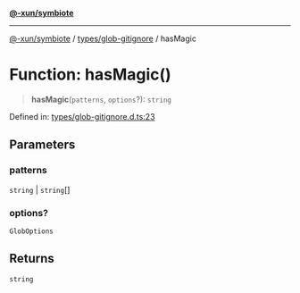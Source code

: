 [**@-xun/symbiote**](../../../README.md)

***

[@-xun/symbiote](../../../README.md) / [types/glob-gitignore](../README.md) / hasMagic

# Function: hasMagic()

> **hasMagic**(`patterns`, `options`?): `string`

Defined in: [types/glob-gitignore.d.ts:23](https://github.com/Xunnamius/symbiote/blob/c3f7fbdb0b36164c8890b842485989d2e0a3c698/types/glob-gitignore.d.ts#L23)

## Parameters

### patterns

`string` | `string`[]

### options?

`GlobOptions`

## Returns

`string`
